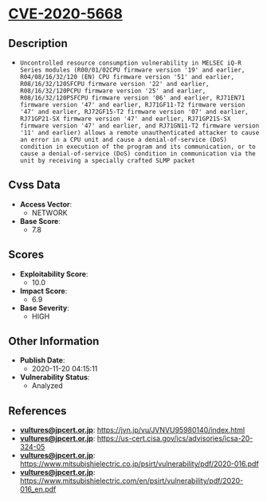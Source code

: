 
# [CVE-2020-5668](https://jvn.jp/vu/JVNVU95980140/index.html)

## Description

- `Uncontrolled resource consumption vulnerability in MELSEC iQ-R Series modules (R00/01/02CPU firmware version '19' and earlier, R04/08/16/32/120 (EN) CPU firmware version '51' and earlier, R08/16/32/120SFCPU firmware version '22' and earlier, R08/16/32/120PCPU firmware version '25' and earlier, R08/16/32/120PSFCPU firmware version '06' and earlier, RJ71EN71 firmware version '47' and earlier, RJ71GF11-T2 firmware version '47' and earlier, RJ72GF15-T2 firmware version '07' and earlier, RJ71GP21-SX firmware version '47' and earlier, RJ71GP21S-SX firmware version '47' and earlier, and RJ71GN11-T2 firmware version '11' and earlier) allows a remote unauthenticated attacker to cause an error in a CPU unit and cause a denial-of-service (DoS) condition in execution of the program and its communication, or to cause a denial-of-service (DoS) condition in communication via the unit by receiving a specially crafted SLMP packet`

## Cvss Data

- **Access Vector**:
  - NETWORK
- **Base Score**:
  - 7.8

## Scores

- **Exploitability Score**:
  - 10.0
- **Impact Score**:
  - 6.9
- **Base Severity**:
  - HIGH

## Other Information

- **Publish Date**:
  - 2020-11-20 04:15:11
- **Vulnerability Status**:
  - Analyzed

## References

- **vultures@jpcert.or.jp**: https://jvn.jp/vu/JVNVU95980140/index.html
- **vultures@jpcert.or.jp**: https://us-cert.cisa.gov/ics/advisories/icsa-20-324-05
- **vultures@jpcert.or.jp**: https://www.mitsubishielectric.co.jp/psirt/vulnerability/pdf/2020-016.pdf
- **vultures@jpcert.or.jp**: https://www.mitsubishielectric.com/en/psirt/vulnerability/pdf/2020-016_en.pdf
